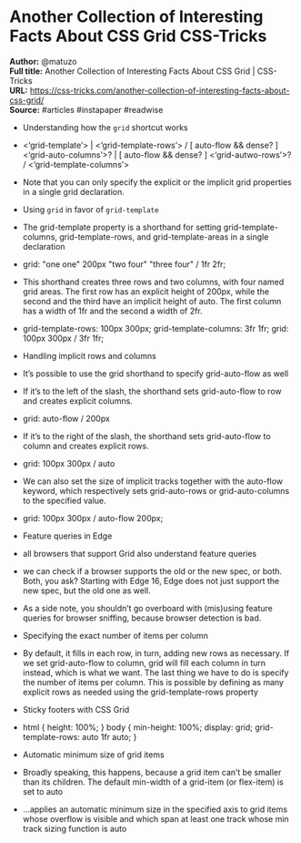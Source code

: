# Another Collection of Interesting Facts About CSS Grid   CSS-Tricks

**Author:** @matuzo  
**Full title:** Another Collection of Interesting Facts About CSS Grid | CSS-Tricks  
**URL:** https://css-tricks.com/another-collection-of-interesting-facts-about-css-grid/  
**Source:** #articles #instapaper #readwise

- Understanding how the `grid` shortcut works 
   
- <‘grid-template’> | <‘grid-template-rows’> / [ auto-flow && dense? ] <‘grid-auto-columns’>? | [ auto-flow && dense? ] <‘grid-autwo-rows’>? / <‘grid-template-columns’> 
   
- Note that you can only specify the explicit or the implicit grid properties in a single grid declaration. 
   
- Using `grid` in favor of `grid-template` 
   
- The grid-template property is a shorthand for setting grid-template-columns, grid-template-rows, and grid-template-areas in a single declaration 
   
- grid: "one one" 200px 
  "two four" 
  "three four" 
  / 1fr 2fr; 
   
- This shorthand creates three rows and two columns, with four named grid areas. The first row has an explicit height of 200px, while the second and the third have an implicit height of auto. The first column has a width of 1fr and the second a width of 2fr. 
   
- grid-template-rows: 100px 300px;
  grid-template-columns: 3fr 1fr;
  grid: 100px 300px / 3fr 1fr; 
   
- Handling implicit rows and columns 
   
- It’s possible to use the grid shorthand to specify grid-auto-flow as well 
   
- If it’s to the left of the slash, the shorthand sets grid-auto-flow to row and creates explicit columns. 
   
- grid: auto-flow / 200px 
   
- If it’s to the right of the slash, the shorthand sets grid-auto-flow to column and creates explicit rows. 
   
- grid: 100px 300px / auto 
   
- We can also set the size of implicit tracks together with the auto-flow keyword, which respectively sets grid-auto-rows or grid-auto-columns to the specified value. 
   
- grid: 100px 300px / auto-flow 200px; 
   
- Feature queries in Edge 
   
- all browsers that support Grid also understand feature queries 
   
- we can check if a browser supports the old or the new spec, or both. Both, you ask? Starting with Edge 16, Edge does not just support the new spec, but the old one as well. 
   
- As a side note, you shouldn’t go overboard with (mis)using feature queries for browser sniffing, because browser detection is bad. 
   
- Specifying the exact number of items per column 
   
- By default, it fills in each row, in turn, adding new rows as necessary. If we set grid-auto-flow to column, grid will fill each column in turn instead, which is what we want. The last thing we have to do is specify the number of items per column. This is possible by defining as many explicit rows as needed using the grid-template-rows property 
   
- Sticky footers with CSS Grid 
   
- html {
  height: 100%;
  }
  body {
  min-height: 100%;
  display: grid;
  grid-template-rows: auto 1fr auto;
  } 
   
- Automatic minimum size of grid items 
   
- Broadly speaking, this happens, because a grid item can’t be smaller than its children. The default min-width of a grid-item (or flex-item) is set to auto 
   
- …applies an automatic minimum size in the specified axis to grid items whose overflow is visible and which span at least one track whose min track sizing function is auto 
   

